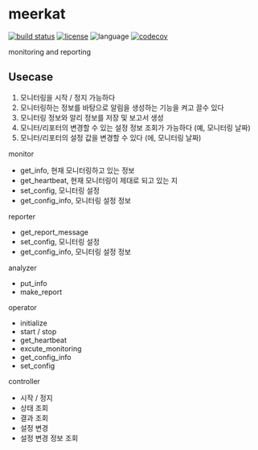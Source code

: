 # meerkat
[![build status](https://github.com/msaltnet/meerkat/actions/workflows/python-test.yml/badge.svg)](https://github.com/msaltnet/meerkat/actions/workflows/python-test.yml)
[![license](https://img.shields.io/github/license/msaltnet/meerkat.svg?style=flat-square)](https://github.com/msaltnet/meerkat/blob/main/LICENSE)
![language](https://img.shields.io/github/languages/top/msaltnet/meerkat.svg?style=flat-square&colorB=green)
[![codecov](https://codecov.io/gh/msaltnet/meerkat/branch/main/graph/badge.svg?token=BRCH1W1YSN)](https://codecov.io/gh/msaltnet/meerkat)

monitoring and reporting

## Usecase
1. 모니터링을 시작 / 정지 가능하다
2. 모니터링하는 정보를 바탕으로 알림을 생성하는 기능을 켜고 끌수 있다
3. 모니터링 정보와 알리 정보를 저장 및 보고서 생성
4. 모니터/리포터의 변경할 수 있는 설정 정보 조회가 가능하다 (예, 모니터링 날짜)
5. 모니터/리포터의 설정 값을 변경할 수 있다 (에, 모니터링 날짜)

monitor
- get_info, 현재 모니터링하고 있는 정보
- get_heartbeat, 현재 모니터링이 제대로 되고 있는 지
- set_config, 모니터링 설정
- get_config_info, 모니터링 설정 정보

reporter
- get_report_message
- set_config, 모니터링 설정
- get_config_info, 모니터링 설정 정보

analyzer
- put_info
- make_report

operator
- initialize
- start / stop
- get_heartbeat
- excute_monitoring
- get_config_info
- set_config

controller
- 시작 / 정지
- 상태 조회
- 결과 조회
- 설정 변경
- 설정 변경 정보 조회
